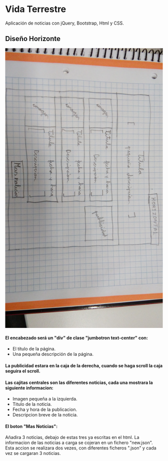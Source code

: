 # Vida Terrestre
Aplicación de noticias con jQuery, Bootstrap, Html y CSS.

## Diseño Horizonte
![Diseño Horizontal](imgReadME/IMG_20170517_162251.jpg)

#### El encabezado será un "div" de clase "jumbotron text-center" con:
  * El título de la página.
  * Una pequeña descripción de la página.
  
#### La publicidad estara en la caja de la derecha, cuando se haga scroll la caja seguira el scroll.

#### Las cajitas centrales son las diferentes noticias, cada una mostrara la siguiente informacion:
 * Imagen pequeña a la izquierda.
 * Titulo de la noticia.
 * Fecha y hora de la publicacion.
 * Descripcion breve de la noticia.

#### El boton "Mas Noticias":
Añadira 3 noticias, debajo de estas tres ya escritas en el html. La informacion
de las noticias a carga se cojeran en un fichero "new.json". Esta accion se realizara dos vezes, con diferentes
ficheros ".json" y cada vez se cargaran 3 noticias.

